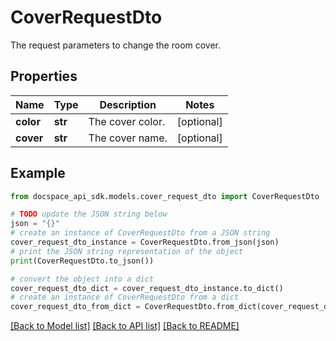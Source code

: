 # CoverRequestDto
The request parameters to change the room cover.

## Properties

Name | Type | Description | Notes
------------ | ------------- | ------------- | -------------
**color** | **str** | The cover color. | [optional] 
**cover** | **str** | The cover name. | [optional] 

## Example

```python
from docspace_api_sdk.models.cover_request_dto import CoverRequestDto

# TODO update the JSON string below
json = "{}"
# create an instance of CoverRequestDto from a JSON string
cover_request_dto_instance = CoverRequestDto.from_json(json)
# print the JSON string representation of the object
print(CoverRequestDto.to_json())

# convert the object into a dict
cover_request_dto_dict = cover_request_dto_instance.to_dict()
# create an instance of CoverRequestDto from a dict
cover_request_dto_from_dict = CoverRequestDto.from_dict(cover_request_dto_dict)
```
[[Back to Model list]](../README.md#documentation-for-models) [[Back to API list]](../README.md#documentation-for-api-endpoints) [[Back to README]](../README.md)


